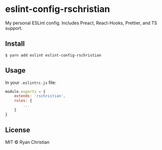# eslint-config-rschristian

My personal ESLint config. Includes Preact, React-Hooks, Prettier, and TS support.

## Install

```
$ yarn add eslint eslint-config-rschristian
```

## Usage

In your `.eslintrc.js` file:

```js
module.exports = {
    extends: 'rschristian',
    rules: {
        ...
    }
}
```

## License

MIT © Ryan Christian
